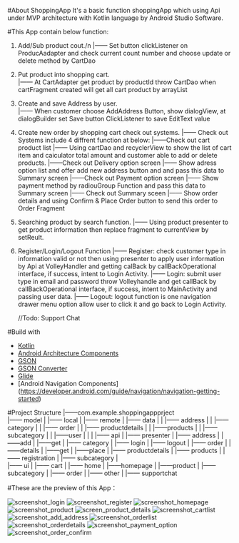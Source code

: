 #About ShoppingApp
It's a basic function shoppingApp which using Api under MVP architecture with Kotlin language by Android Studio Software.

#This App contain below function:
1. Add/Sub product cout./n
   |—— Set button clickListener on ProducAadapter and check current count number and choose update or delete method by CartDao
 
2. Put product into shopping cart.  
   |—— At CartAdapter get product by productId throw CartDao when cartFragment created  will get all cart product by arrayList   
   
3. Create and save Address by user.  
   |—— When customer choose AddAddress Button, show dialogView, at dialogBuilder set Save button ClickListener to save EditText value
   
4. Create new order by shopping cart check out systems.
   |—— Check out Systems include 4 diffrent function at below:
       |——Check out cart product list
          |—— Using cartDao and recyclerView to show the list of cart item and caiculator total amount and customer able to add or delete products.
       |——Check out Delivery option screen
          |—— Show adress option list and offer add new address button and and pass this data to Summary screen
       |——Check out Payment option screen
          |—— Show payment method by radiouGroup Function and pass this data to Summary screen
       |—— Check out Summary sceen
          |—— Show order details and using Confirm & Place Order button to send this order to Order Fragment
       
5. Searching product by search function.
   |—— Using product presenter to get product information then replace fragment to currentView by setReult. 
   
6. Register/Login/Logout Function
   |—— Register: check customer type in information valid or not then using presenter to apply user information by Api at VolleyHandler and getting calBack by                          callBackOperational interface, if success, intent to Login Activity.
   |—— Login:    submit user type in email and password throw Volleyhandle and get callBack by callBackOperational interface, if success, intent to MainActivity and                    passing user data.
   |—— Logout:   logout function is one navigation drawer menu option allow user to click it and go back to Login Activity.
   
   //Todo: Support Chat

#Build with
- [Kotlin](https://kotlinlang.org/) 
- [Android Architecture Components](https://developer.android.com/topic/libraries/architecture) 
- [GSON](https://github.com/google/gson)
- [GSON Converter](https://github.com/square/retrofit/tree/master/retrofit-converters/gson) 
- [Glide](https://github.com/bumptech/glide) 
- [Android Navigation Components] (https://developer.android.com/guide/navigation/navigation-getting-started)

#Project Structure 
|——com.example.shoppingappprject    
|—— model
|   |—— local
|   |—— remote
|       |—— data
|       |   |—— address
|       |   |—— category
|       |   |—— order
|       |   |—— productdetails
|       |   |——products
|       |   |——subcategory
|       |   |——user
|       |
|       |—— api
|
|—— presenter
|   |—— address
|       |——add
|       |——get
|   |—— category
|   |—— login
|   |—— logout
|   |—— order
|       |——details
|       |——get
|       |——place
|   |—— productdetails
|   |—— products
|   |—— registration
|   |—— subcategory
|       
|—— ui
|   |—— cart
|   |—— home
|       |——homepage
|       |——product
|       |——subcategory
|   |—— order
|   |—— other
|   |—— supportchat





#These are the preview of this App：

![screenshot_login](https://user-images.githubusercontent.com/112971217/190646617-ec4f17a7-b669-426e-b397-45e58e37f40f.png)
![screenshot_register](https://user-images.githubusercontent.com/112971217/190646620-141c3999-f1d6-442a-a7d4-61a9dcde8123.png)
![screenshot_homepage](https://user-images.githubusercontent.com/112971217/190646621-c472a843-169f-47df-90ae-0275ad393947.png)
![screenshot_product](https://user-images.githubusercontent.com/112971217/190646623-bcb5da6f-db16-4f72-a951-a66793500bf1.png)
![screen_product_details](https://user-images.githubusercontent.com/112971217/190646627-be1d2f57-c139-4c08-9be0-ec0346a7beda.png)
![screenshot_cartlist](https://user-images.githubusercontent.com/112971217/190646628-d5e9f5aa-19e1-4492-8dca-7b71be10a1e7.png)
![screenshot_add_address](https://user-images.githubusercontent.com/112971217/190646629-6dc84ba9-d78e-4f5e-90c5-46c9c7157ecb.png)
![screenshot_orderlist](https://user-images.githubusercontent.com/112971217/190646653-5baf676f-d30d-497d-b335-ba24ee955b8d.png)
![screenshot_orderdetails](https://user-images.githubusercontent.com/112971217/190646656-271b283f-6cdd-47bd-8c42-5cbbc5b3c54e.png)
![screenshot_payment_option](https://user-images.githubusercontent.com/112971217/190646657-4b0de220-4200-4995-b8df-398091437809.png)
![screenshot_order_confirm](https://user-images.githubusercontent.com/112971217/190646659-fdb6489f-a9c6-4387-9003-684cfa66435f.png)
